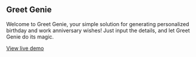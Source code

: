 ## Greet Genie

Welcome to Greet Genie, your simple solution for generating personalized birthday and work anniversary wishes! Just input the details, and let Greet Genie do its magic.


[View live demo](https://greetgenie.vercel.app/)
